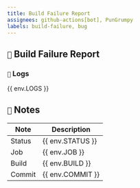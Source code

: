 ```yaml
---
title: Build Failure Report
assignees: github-actions[bot], PunGrumpy
labels: build-failure, bug
---
```


## `🚨` Build Failure Report

### `📜` Logs

{{ env.LOGS }}

## `📝` Notes

| Note   | Description      |
| ------ | ---------------- |
| Status | {{ env.STATUS }} |
| Job    | {{ env.JOB }}    |
| Build  | {{ env.BUILD }}  |
| Commit | {{ env.COMMIT }} |
